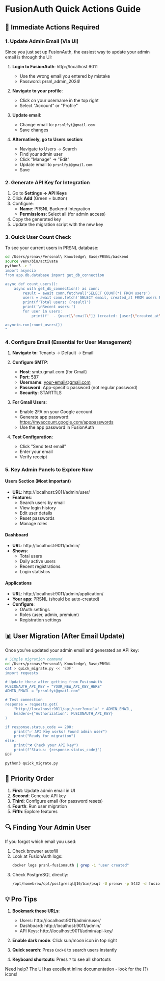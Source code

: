 # FusionAuth Quick Actions Guide

## 🚨 Immediate Actions Required

### 1. Update Admin Email (Via UI)
Since you just set up FusionAuth, the easiest way to update your admin email is through the UI:

1. **Login to FusionAuth**: http://localhost:9011
   - Use the wrong email you entered by mistake
   - Password: prsnl_admin_2024!

2. **Navigate to your profile**:
   - Click on your username in the top right
   - Select "Account" or "Profile"

3. **Update email**:
   - Change email to: `prsnlfyi@gmail.com`
   - Save changes

4. **Alternatively, go to Users section**:
   - Navigate to Users → Search
   - Find your admin user
   - Click "Manage" → "Edit"
   - Update email to `prsnlfyi@gmail.com`
   - Save

### 2. Generate API Key for Integration
1. Go to **Settings → API Keys**
2. Click **Add** (Green + button)
3. Configure:
   - **Name**: PRSNL Backend Integration
   - **Permissions**: Select all (for admin access)
4. Copy the generated key
5. Update the migration script with the new key

### 3. Quick User Count Check

To see your current users in PRSNL database:

```bash
cd /Users/pronav/Personal\ Knowledge\ Base/PRSNL/backend
source venv/bin/activate
python3 -c "
import asyncio
from app.db.database import get_db_connection

async def count_users():
    async with get_db_connection() as conn:
        result = await conn.fetchval('SELECT COUNT(*) FROM users')
        users = await conn.fetch('SELECT email, created_at FROM users ORDER BY created_at DESC LIMIT 10')
        print(f'Total users: {result}')
        print('\nRecent users:')
        for user in users:
            print(f'  - {user[\"email\"]} (created: {user[\"created_at\"]})')

asyncio.run(count_users())
"
```

### 4. Configure Email (Essential for User Management)

1. **Navigate to**: Tenants → Default → Email
2. **Configure SMTP**:
   - **Host**: smtp.gmail.com (for Gmail)
   - **Port**: 587
   - **Username**: your-email@gmail.com
   - **Password**: App-specific password (not regular password)
   - **Security**: STARTTLS
   
3. **For Gmail Users**:
   - Enable 2FA on your Google account
   - Generate app password: https://myaccount.google.com/apppasswords
   - Use the app password in FusionAuth

4. **Test Configuration**:
   - Click "Send test email"
   - Enter your email
   - Verify receipt

### 5. Key Admin Panels to Explore Now

#### Users Section (Most Important)
- **URL**: http://localhost:9011/admin/user/
- **Features**:
  - Search users by email
  - View login history
  - Edit user details
  - Reset passwords
  - Manage roles

#### Dashboard
- **URL**: http://localhost:9011/admin/
- **Shows**:
  - Total users
  - Daily active users
  - Recent registrations
  - Login statistics

#### Applications
- **URL**: http://localhost:9011/admin/application/
- **Your app**: PRSNL (should be auto-created)
- **Configure**:
  - OAuth settings
  - Roles (user, admin, premium)
  - Registration settings

## 📊 User Migration (After Email Update)

Once you've updated your admin email and generated an API key:

```bash
# Simple migration command
cd /Users/pronav/Personal\ Knowledge\ Base/PRSNL
cat > quick_migrate.py << 'EOF'
import requests

# Update these after getting from FusionAuth
FUSIONAUTH_API_KEY = "YOUR_NEW_API_KEY_HERE"
ADMIN_EMAIL = "prsnlfyi@gmail.com"

# Test connection
response = requests.get(
    "http://localhost:9011/api/user?email=" + ADMIN_EMAIL,
    headers={"Authorization": FUSIONAUTH_API_KEY}
)

if response.status_code == 200:
    print("✅ API Key works! Found admin user")
    print("Ready for migration")
else:
    print("❌ Check your API key")
    print(f"Status: {response.status_code}")
EOF

python3 quick_migrate.py
```

## 🎯 Priority Order

1. **First**: Update admin email in UI
2. **Second**: Generate API key
3. **Third**: Configure email (for password resets)
4. **Fourth**: Run user migration
5. **Fifth**: Explore features

## 🔍 Finding Your Admin User

If you forgot which email you used:

1. Check browser autofill
2. Look at FusionAuth logs:
   ```bash
   docker logs prsnl-fusionauth | grep -i "user created"
   ```
3. Check PostgreSQL directly:
   ```bash
   /opt/homebrew/opt/postgresql@16/bin/psql -U pronav -p 5432 -d fusionauth -c "SELECT email FROM users;"
   ```

## 💡 Pro Tips

1. **Bookmark these URLs**:
   - Users: http://localhost:9011/admin/user/
   - Dashboard: http://localhost:9011/admin/
   - API Keys: http://localhost:9011/admin/api-key/

2. **Enable dark mode**: Click sun/moon icon in top right

3. **Quick search**: Press `Cmd+K` to search users instantly

4. **Keyboard shortcuts**: Press `?` to see all shortcuts

Need help? The UI has excellent inline documentation - look for the (?) icons!